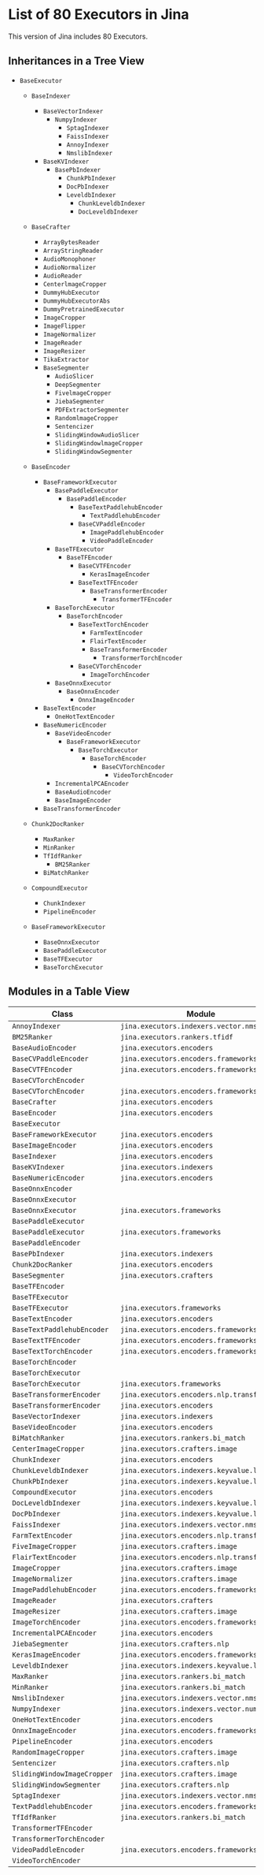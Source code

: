 # List of 80 Executors in Jina

This version of Jina includes 80 Executors.

## Inheritances in a Tree View
- `BaseExecutor`
   - `BaseIndexer`
      - `BaseVectorIndexer`
         - `NumpyIndexer`
            - `SptagIndexer`
            - `FaissIndexer`
            - `AnnoyIndexer`
            - `NmslibIndexer`
      - `BaseKVIndexer`
         - `BasePbIndexer`
            - `ChunkPbIndexer`
            - `DocPbIndexer`
            - `LeveldbIndexer`
               - `ChunkLeveldbIndexer`
               - `DocLeveldbIndexer`
   - `BaseCrafter`
      - `ArrayBytesReader`
      - `ArrayStringReader`
      - `AudioMonophoner`
      - `AudioNormalizer`
      - `AudioReader`
      - `CenterlmageCropper`
      - `DummyHubExecutor`
      - `DummyHubExecutorAbs`
      - `DummyPretrainedExecutor`
      - `ImageCropper`
      - `ImageFlipper`
      - `ImageNormalizer`
      - `ImageReader`
      - `ImageResizer`
      - `TikaExtractor`
      - `BaseSegmenter`
         - `AudioSlicer`
         - `DeepSegmenter`
         - `FivelmageCropper`
         - `JiebaSegmenter`
         - `PDFExtractorSegmenter`
         - `RandomlmageCropper`
         - `Sentencizer`
         - `SlidingWindowAudioSlicer`
         - `SlidingWindowlmageCropper`
         - `SlidingWindowSegmenter`
 

   - `BaseEncoder`
      - `BaseFrameworkExecutor`
         - `BasePaddleExecutor`
            - `BasePaddleEncoder`
               - `BaseTextPaddlehubEncoder`
                  - `TextPaddlehubEncoder`
               - `BaseCVPaddleEncoder`
                  - `ImagePaddlehubEncoder`
                  - `VideoPaddleEncoder`
         - `BaseTFExecutor`
            - `BaseTFEncoder`
               - `BaseCVTFEncoder`
                  - `KerasImageEncoder`
               - `BaseTextTFEncoder`
                  - `BaseTransformerEncoder`
                     - `TransformerTFEncoder`
         - `BaseTorchExecutor`
            - `BaseTorchEncoder`
               - `BaseTextTorchEncoder`
                  - `FarmTextEncoder`
                  - `FlairTextEncoder`
                  - `BaseTransformerEncoder`
                     - `TransformerTorchEncoder`
               - `BaseCVTorchEncoder`
                  - `ImageTorchEncoder`
         - `BaseOnnxExecutor`
            - `BaseOnnxEncoder`
               - `OnnxImageEncoder`
      - `BaseTextEncoder`
         - `OneHotTextEncoder`
      - `BaseNumericEncoder`
         - `BaseVideoEncoder`
            - `BaseFrameworkExecutor`
               - `BaseTorchExecutor`
                  - `BaseTorchEncoder`
                     - `BaseCVTorchEncoder`
                        - `VideoTorchEncoder`
         - `IncrementalPCAEncoder`
         - `BaseAudioEncoder`
         - `BaseImageEncoder`
      - `BaseTransformerEncoder`
   - `Chunk2DocRanker`
      - `MaxRanker`
      - `MinRanker`
      - `TfIdfRanker`
         - `BM25Ranker`
      - `BiMatchRanker`
   - `CompoundExecutor`
      - `ChunkIndexer`
      - `PipelineEncoder`
   - `BaseFrameworkExecutor`
      - `BaseOnnxExecutor`
      - `BasePaddleExecutor`
      - `BaseTFExecutor`
      - `BaseTorchExecutor`

## Modules in a Table View 

| Class | Module |
| --- | --- |
| `AnnoyIndexer` | `jina.executors.indexers.vector.nmslib` |
| `BM25Ranker` | `jina.executors.rankers.tfidf` |
| `BaseAudioEncoder` | `jina.executors.encoders` |
| `BaseCVPaddleEncoder` | `jina.executors.encoders.frameworks` |
| `BaseCVTFEncoder` | `jina.executors.encoders.frameworks` |
| `BaseCVTorchEncoder` |   |
| `BaseCVTorchEncoder` | `jina.executors.encoders.frameworks` |
| `BaseCrafter` | `jina.executors.encoders` |
| `BaseEncoder` | `jina.executors.encoders` |
| `BaseExecutor` |   |
| `BaseFrameworkExecutor` | `jina.executors.encoders` |
| `BaseImageEncoder` | `jina.executors.encoders` |
| `BaseIndexer` | `jina.executors.encoders` |
| `BaseKVIndexer` | `jina.executors.indexers` |
| `BaseNumericEncoder` | `jina.executors.encoders` |
| `BaseOnnxEncoder` |   |
| `BaseOnnxExecutor` |   |
| `BaseOnnxExecutor` | `jina.executors.frameworks` |
| `BasePaddleExecutor` |   |
| `BasePaddleExecutor` | `jina.executors.frameworks` |
| `BasePaddleEncoder` |   |
| `BasePbIndexer` | `jina.executors.indexers` |
| `Chunk2DocRanker` | `jina.executors.encoders` |
| `BaseSegmenter` | `jina.executors.crafters` |
| `BaseTFEncoder` |   |
| `BaseTFExecutor` |   |
| `BaseTFExecutor` | `jina.executors.frameworks` |
| `BaseTextEncoder` | `jina.executors.encoders` |
| `BaseTextPaddlehubEncoder` | `jina.executors.encoders.frameworks` |
| `BaseTextTFEncoder` | `jina.executors.encoders.frameworks` |
| `BaseTextTorchEncoder` | `jina.executors.encoders.frameworks` |
| `BaseTorchEncoder` |   |
| `BaseTorchExecutor` |   |
| `BaseTorchExecutor` | `jina.executors.frameworks` |
| `BaseTransformerEncoder` | `jina.executors.encoders.nlp.transformer` |
| `BaseTransformerEncoder` | `jina.executors.encoders` |
| `BaseVectorIndexer` | `jina.executors.indexers` |
| `BaseVideoEncoder` | `jina.executors.encoders` |
| `BiMatchRanker` | `jina.executors.rankers.bi_match` |
| `CenterImageCropper` | `jina.executors.crafters.image` |
| `ChunkIndexer` | `jina.executors.encoders` |
| `ChunkLeveldbIndexer` | `jina.executors.indexers.keyvalue.leveldb` |
| `ChunkPbIndexer` | `jina.executors.indexers.keyvalue.leveldb` |
| `CompoundExecutor` | `jina.executors.encoders` |
| `DocLeveldbIndexer` | `jina.executors.indexers.keyvalue.leveldb` |
| `DocPbIndexer` | `jina.executors.indexers.keyvalue.leveldb` |
| `FaissIndexer` | `jina.executors.indexers.vector.nmslib` |
| `FarmTextEncoder` | `jina.executors.encoders.nlp.transformer` |
| `FiveImageCropper` | `jina.executors.crafters.image` |
| `FlairTextEncoder` | `jina.executors.encoders.nlp.transformer` |
| `ImageCropper` | `jina.executors.crafters.image` |
| `ImageNormalizer` | `jina.executors.crafters.image` |
| `ImagePaddlehubEncoder` | `jina.executors.encoders.frameworks` |
| `ImageReader` | `jina.executors.crafters` |
| `ImageResizer` | `jina.executors.crafters.image` |
| `ImageTorchEncoder` | `jina.executors.encoders.frameworks` |
| `IncrementalPCAEncoder` | `jina.executors.encoders` |
| `JiebaSegmenter` | `jina.executors.crafters.nlp` |
| `KerasImageEncoder` | `jina.executors.encoders.frameworks` |
| `LeveldbIndexer` | `jina.executors.indexers.keyvalue.leveldb` |
| `MaxRanker` | `jina.executors.rankers.bi_match` |
| `MinRanker` | `jina.executors.rankers.bi_match` |
| `NmslibIndexer` | `jina.executors.indexers.vector.nmslib` |
| `NumpyIndexer` | `jina.executors.indexers.vector.numpy` |
| `OneHotTextEncoder` | `jina.executors.encoders` |
| `OnnxImageEncoder` | `jina.executors.encoders.frameworks` |
| `PipelineEncoder` | `jina.executors.encoders` |
| `RandomImageCropper` | `jina.executors.crafters.image` |
| `Sentencizer` | `jina.executors.crafters.nlp` |
| `SlidingWindowImageCropper` | `jina.executors.crafters.image` |
| `SlidingWindowSegmenter` | `jina.executors.crafters.nlp` |
| `SptagIndexer` | `jina.executors.indexers.vector.nmslib` |
| `TextPaddlehubEncoder` | `jina.executors.encoders.frameworks` |
| `TfIdfRanker` | `jina.executors.rankers.bi_match` |
| `TransformerTFEncoder` |   |
| `TransformerTorchEncoder` |   |
| `VideoPaddleEncoder` | `jina.executors.encoders.frameworks` |
| `VideoTorchEncoder` |   |